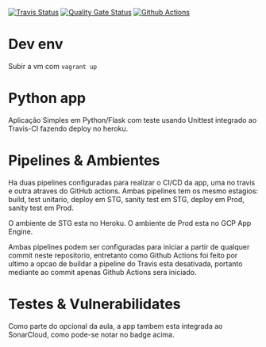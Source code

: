 [![Travis Status](https://app.travis-ci.com/Menosse/multicloud.svg?branch=main)](https://app.travis-ci.com/Menosse/multicloud)
[![Quality Gate Status](https://sonarcloud.io/api/project_badges/measure?project=menosse&metric=alert_status)](https://sonarcloud.io/dashboard?id=menosse)
[![Github Actions](https://github.com/Menosse/multicloud/actions/workflows/actions.yml/badge.svg)](https://github.com/Menosse/multicloud/actions)

# Dev env
Subir a vm com `vagrant up`

# Python app
Aplicação Simples em Python/Flask com teste usando Unittest integrado ao Travis-CI fazendo deploy no heroku.

# Pipelines & Ambientes
Ha duas pipelines configuradas para realizar o CI/CD da app, uma no travis e outra atraves do GitHub actions.
Ambas pipelines tem os mesmo estagios: build, test unitario, deploy em STG, sanity test em STG, deploy em Prod, sanity test em Prod.

O ambiente de STG esta no Heroku.
O ambiente de Prod esta no GCP App Engine.

Ambas pipelines podem ser configuradas para iniciar a partir de qualquer commit neste repositorio, entretanto como Github Actions foi feito por ultimo a opcao de buildar a pipeline do Travis esta desativada, portanto mediante ao commit apenas Github Actions sera iniciado.

# Testes & Vulnerabilidates
Como parte do opcional da aula, a app tambem esta integrada ao SonarCloud, como pode-se notar no badge acima.